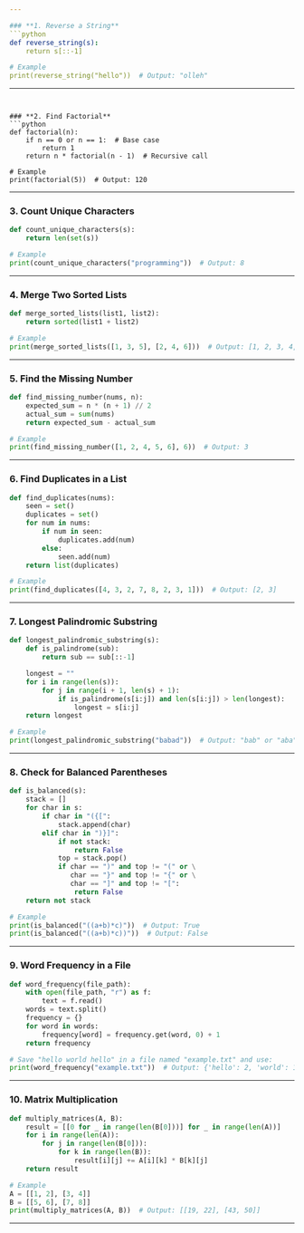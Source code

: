 ```yaml
---

### **1. Reverse a String**
```python
def reverse_string(s):
    return s[::-1]

# Example
print(reverse_string("hello"))  # Output: "olleh"
```

---
```


### **2. Find Factorial**
```python
def factorial(n):
    if n == 0 or n == 1:  # Base case
        return 1
    return n * factorial(n - 1)  # Recursive call

# Example
print(factorial(5))  # Output: 120
```

---

### **3. Count Unique Characters**
```python
def count_unique_characters(s):
    return len(set(s))

# Example
print(count_unique_characters("programming"))  # Output: 8
```

---

### **4. Merge Two Sorted Lists**
```python
def merge_sorted_lists(list1, list2):
    return sorted(list1 + list2)

# Example
print(merge_sorted_lists([1, 3, 5], [2, 4, 6]))  # Output: [1, 2, 3, 4, 5, 6]
```

---

### **5. Find the Missing Number**
```python
def find_missing_number(nums, n):
    expected_sum = n * (n + 1) // 2
    actual_sum = sum(nums)
    return expected_sum - actual_sum

# Example
print(find_missing_number([1, 2, 4, 5, 6], 6))  # Output: 3
```

---

### **6. Find Duplicates in a List**
```python
def find_duplicates(nums):
    seen = set()
    duplicates = set()
    for num in nums:
        if num in seen:
            duplicates.add(num)
        else:
            seen.add(num)
    return list(duplicates)

# Example
print(find_duplicates([4, 3, 2, 7, 8, 2, 3, 1]))  # Output: [2, 3]
```

---

### **7. Longest Palindromic Substring**
```python
def longest_palindromic_substring(s):
    def is_palindrome(sub):
        return sub == sub[::-1]

    longest = ""
    for i in range(len(s)):
        for j in range(i + 1, len(s) + 1):
            if is_palindrome(s[i:j]) and len(s[i:j]) > len(longest):
                longest = s[i:j]
    return longest

# Example
print(longest_palindromic_substring("babad"))  # Output: "bab" or "aba"
```

---

### **8. Check for Balanced Parentheses**
```python
def is_balanced(s):
    stack = []
    for char in s:
        if char in "({[":
            stack.append(char)
        elif char in ")}]":
            if not stack:
                return False
            top = stack.pop()
            if char == ")" and top != "(" or \
               char == "}" and top != "{" or \
               char == "]" and top != "[":
                return False
    return not stack

# Example
print(is_balanced("((a+b)*c)"))  # Output: True
print(is_balanced("((a+b)*c))"))  # Output: False
```

---

### **9. Word Frequency in a File**
```python
def word_frequency(file_path):
    with open(file_path, "r") as f:
        text = f.read()
    words = text.split()
    frequency = {}
    for word in words:
        frequency[word] = frequency.get(word, 0) + 1
    return frequency

# Save "hello world hello" in a file named "example.txt" and use:
print(word_frequency("example.txt"))  # Output: {'hello': 2, 'world': 1}
```

---

### **10. Matrix Multiplication**
```python
def multiply_matrices(A, B):
    result = [[0 for _ in range(len(B[0]))] for _ in range(len(A))]
    for i in range(len(A)):
        for j in range(len(B[0])):
            for k in range(len(B)):
                result[i][j] += A[i][k] * B[k][j]
    return result

# Example
A = [[1, 2], [3, 4]]
B = [[5, 6], [7, 8]]
print(multiply_matrices(A, B))  # Output: [[19, 22], [43, 50]]
```

---
